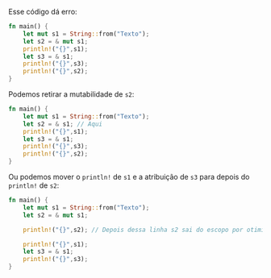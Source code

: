 Esse código dá erro: 

```rust
fn main() {
    let mut s1 = String::from("Texto");
    let s2 = & mut s1;
    println!("{}",s1);
    let s3 = & s1;
    println!("{}",s3);
    println!("{}",s2);
}
```

Podemos retirar a mutabilidade de `s2`: 

```rust
fn main() {
    let mut s1 = String::from("Texto");
    let s2 = & s1; // Aqui
    println!("{}",s1);
    let s3 = & s1;
    println!("{}",s3);
    println!("{}",s2);
}
```

Ou podemos mover o `println!` de `s1` e a atribuição de `s3` para depois do `println!` de `s2`: 

```rust
fn main() {
    let mut s1 = String::from("Texto");
    let s2 = & mut s1;

    println!("{}",s2); // Depois dessa linha s2 sai do escopo por otimização do compilador.

    println!("{}",s1);
    let s3 = & s1;
    println!("{}",s3);
}
```